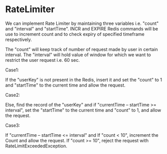 # RateLimiter


We can implement  Rate Limiter by maintaining three variables i.e. "count" and "interval" and "startTime".
INCR and EXPIRE Redis commands will be use to increment count and to check expiry of specified timeframe respectively. 

The "count" will keep track of number of request made by user in certain interval.
The "interval" will hold value of window for which we want to restrict the user request i.e. 60 sec.

Case1:

If the "userKey" is not present in the Redis, insert it and set the "count" to 1 and 
"startTime" to the current time and allow the request.

Case2:

Else, find the record of the "userKey" and if "currentTime – startTime >= interval", 
set the "startTime" to the current time and "count" to 1, and allow the request.

Case3:

If "currentTime – startTime <= interval" and If "count < 10", increment the Count and 
allow the request. If "count >= 10", reject the request with RateLimitExceededException.


